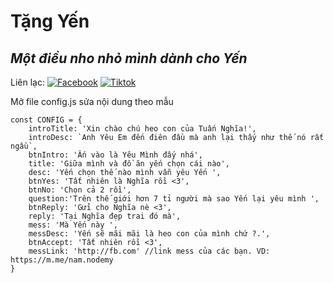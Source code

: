 # Tặng Yến
## _Một điều nho nhỏ mình dành cho Yến_

Liên lạc: 
[![Facebook](https://i.imgur.com/GRqy96ts.jpg)](https://www.facebook.com/nam.nodemy)
[![Tiktok](https://i.imgur.com/Nbfl1E7t.jpg)](https://www.tiktok.com/@manindev)

Mở file config.js sửa nội dung theo mẫu
```
const CONFIG = {
    introTitle: 'Xin chào chú heo con của Tuấn Nghĩa!',
    introDesc: `Anh Yêu Em đến điên đầu mà anh lại thấy như thế nó rất ngầu`,
    btnIntro: 'Ấn vào là Yêu Mình đấy nhá',
    title: 'Giữa mình và đồ ăn yến chọn cái nào',
    desc: 'Yến chọn thế nào mình vẫn yêu Yến ',
    btnYes: 'Tất nhiên là Nghĩa rồi <3',
    btnNo: 'Chọn cả 2 rồi',
    question:'Trên thế giới hơn 7 tỉ người mà sao Yến lại yêu mình ',
    btnReply: 'Gửi cho Nghĩa nè <3',
    reply: 'Tại Nghĩa đẹp trai đó mà',
    mess: 'Mà Yến này ',
    messDesc: 'Yến sẽ mãi mãi là heo con của mình chứ ?.',
    btnAccept: 'Tất nhiên rồi <3',
    messLink: 'http://fb.com' //link mess của các bạn. VD: https://m.me/nam.nodemy
}
```


